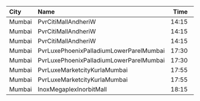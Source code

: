 | City   | Name                                    |  Time | Type          | Price | Capacity | Booked |
| :----- | :-------------------------------------- | ----: | :------------ | ----: | -------: | -----: |
| Mumbai | PvrCitiMallAndheriW                     | 14:15 | 3DClassic     |  160₹ |       23 |      0 |
| Mumbai | PvrCitiMallAndheriW                     | 14:15 | 3DRecliner    |  335₹ |       12 |      0 |
| Mumbai | PvrCitiMallAndheriW                     | 14:15 | 3DPrime       |  180₹ |       73 |      0 |
| Mumbai | PvrLuxePhoenixPalladiumLowerParelMumbai | 17:30 | 3DPrimePlus   |  750₹ |       15 |      0 |
| Mumbai | PvrLuxePhoenixPalladiumLowerParelMumbai | 17:30 | 3DPrime       |  750₹ |        6 |      0 |
| Mumbai | PvrLuxeMarketcityKurlaMumbai            | 17:55 | 3DGoldPremium |  430₹ |       12 |      2 |
| Mumbai | PvrLuxeMarketcityKurlaMumbai            | 17:55 | 3DGoldStar    |  430₹ |       18 |      2 |
| Mumbai | InoxMegaplexInorbitMall                 | 18:15 | Kiddles       |  210₹ |       26 |      0 |